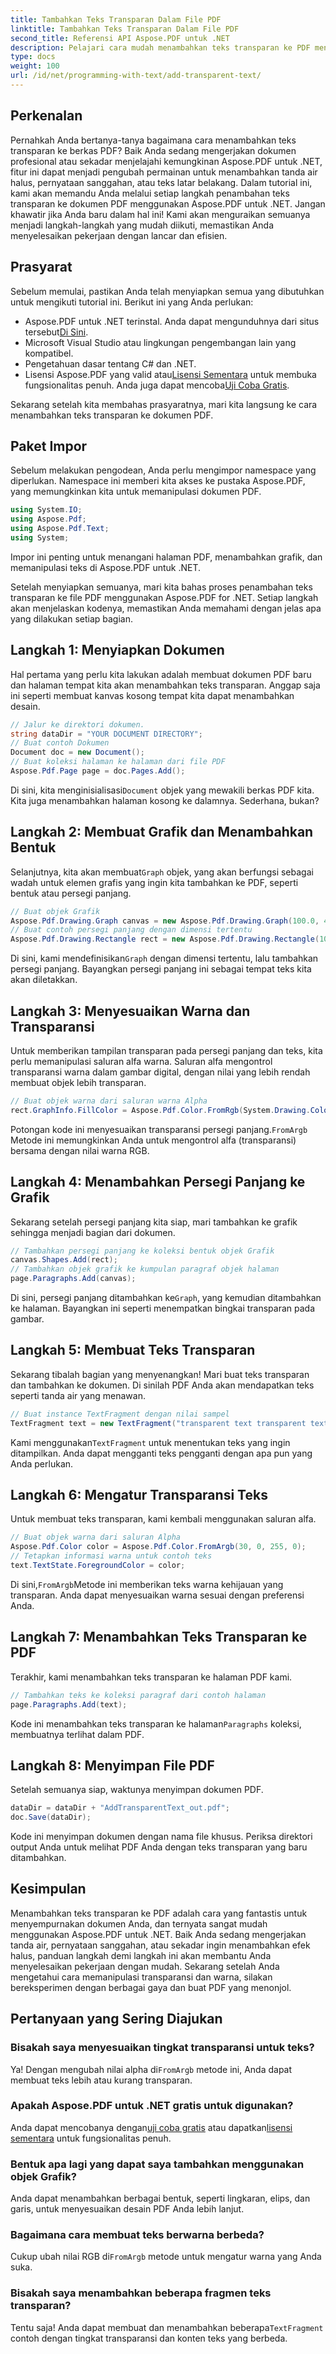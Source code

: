 ```yaml
---
title: Tambahkan Teks Transparan Dalam File PDF
linktitle: Tambahkan Teks Transparan Dalam File PDF
second_title: Referensi API Aspose.PDF untuk .NET
description: Pelajari cara mudah menambahkan teks transparan ke PDF menggunakan Aspose.PDF for .NET dengan panduan lengkap ini. Petunjuk langkah demi langkah untuk mencapai transparansi sempurna.
type: docs
weight: 100
url: /id/net/programming-with-text/add-transparent-text/
---
```

## Perkenalan

Pernahkah Anda bertanya-tanya bagaimana cara menambahkan teks transparan ke berkas PDF? Baik Anda sedang mengerjakan dokumen profesional atau sekadar menjelajahi kemungkinan Aspose.PDF untuk .NET, fitur ini dapat menjadi pengubah permainan untuk menambahkan tanda air halus, pernyataan sanggahan, atau teks latar belakang. Dalam tutorial ini, kami akan memandu Anda melalui setiap langkah penambahan teks transparan ke dokumen PDF menggunakan Aspose.PDF untuk .NET. Jangan khawatir jika Anda baru dalam hal ini! Kami akan menguraikan semuanya menjadi langkah-langkah yang mudah diikuti, memastikan Anda menyelesaikan pekerjaan dengan lancar dan efisien.

## Prasyarat

Sebelum memulai, pastikan Anda telah menyiapkan semua yang dibutuhkan untuk mengikuti tutorial ini. Berikut ini yang Anda perlukan:

-  Aspose.PDF untuk .NET terinstal. Anda dapat mengunduhnya dari situs tersebut[Di Sini](https://releases.aspose.com/pdf/net/).
- Microsoft Visual Studio atau lingkungan pengembangan lain yang kompatibel.
- Pengetahuan dasar tentang C# dan .NET.
-  Lisensi Aspose.PDF yang valid atau[Lisensi Sementara](https://purchase.aspose.com/temporary-license/) untuk membuka fungsionalitas penuh. Anda juga dapat mencoba[Uji Coba Gratis](https://releases.aspose.com/).

Sekarang setelah kita membahas prasyaratnya, mari kita langsung ke cara menambahkan teks transparan ke dokumen PDF.

## Paket Impor

Sebelum melakukan pengodean, Anda perlu mengimpor namespace yang diperlukan. Namespace ini memberi kita akses ke pustaka Aspose.PDF, yang memungkinkan kita untuk memanipulasi dokumen PDF.

```csharp
using System.IO;
using Aspose.Pdf;
using Aspose.Pdf.Text;
using System;
```

Impor ini penting untuk menangani halaman PDF, menambahkan grafik, dan memanipulasi teks di Aspose.PDF untuk .NET.

Setelah menyiapkan semuanya, mari kita bahas proses penambahan teks transparan ke file PDF menggunakan Aspose.PDF for .NET. Setiap langkah akan menjelaskan kodenya, memastikan Anda memahami dengan jelas apa yang dilakukan setiap bagian.

## Langkah 1: Menyiapkan Dokumen

Hal pertama yang perlu kita lakukan adalah membuat dokumen PDF baru dan halaman tempat kita akan menambahkan teks transparan. Anggap saja ini seperti membuat kanvas kosong tempat kita dapat menambahkan desain.

```csharp
// Jalur ke direktori dokumen.
string dataDir = "YOUR DOCUMENT DIRECTORY";
// Buat contoh Dokumen
Document doc = new Document();
// Buat koleksi halaman ke halaman dari file PDF
Aspose.Pdf.Page page = doc.Pages.Add();
```

 Di sini, kita menginisialisasi`Document` objek yang mewakili berkas PDF kita. Kita juga menambahkan halaman kosong ke dalamnya. Sederhana, bukan?

## Langkah 2: Membuat Grafik dan Menambahkan Bentuk

 Selanjutnya, kita akan membuat`Graph` objek, yang akan berfungsi sebagai wadah untuk elemen grafis yang ingin kita tambahkan ke PDF, seperti bentuk atau persegi panjang.

```csharp
// Buat objek Grafik
Aspose.Pdf.Drawing.Graph canvas = new Aspose.Pdf.Drawing.Graph(100.0, 400.0);
// Buat contoh persegi panjang dengan dimensi tertentu
Aspose.Pdf.Drawing.Rectangle rect = new Aspose.Pdf.Drawing.Rectangle(100, 100, 400, 400);
```

 Di sini, kami mendefinisikan`Graph` dengan dimensi tertentu, lalu tambahkan persegi panjang. Bayangkan persegi panjang ini sebagai tempat teks kita akan diletakkan.

## Langkah 3: Menyesuaikan Warna dan Transparansi

Untuk memberikan tampilan transparan pada persegi panjang dan teks, kita perlu memanipulasi saluran alfa warna. Saluran alfa mengontrol transparansi warna dalam gambar digital, dengan nilai yang lebih rendah membuat objek lebih transparan.

```csharp
// Buat objek warna dari saluran warna Alpha
rect.GraphInfo.FillColor = Aspose.Pdf.Color.FromRgb(System.Drawing.Color.FromArgb(128, System.Drawing.Color.FromArgb(12957183)));
```

 Potongan kode ini menyesuaikan transparansi persegi panjang.`FromArgb` Metode ini memungkinkan Anda untuk mengontrol alfa (transparansi) bersama dengan nilai warna RGB.

## Langkah 4: Menambahkan Persegi Panjang ke Grafik

Sekarang setelah persegi panjang kita siap, mari tambahkan ke grafik sehingga menjadi bagian dari dokumen.

```csharp
// Tambahkan persegi panjang ke koleksi bentuk objek Grafik
canvas.Shapes.Add(rect);
// Tambahkan objek grafik ke kumpulan paragraf objek halaman
page.Paragraphs.Add(canvas);
```

 Di sini, persegi panjang ditambahkan ke`Graph`, yang kemudian ditambahkan ke halaman. Bayangkan ini seperti menempatkan bingkai transparan pada gambar.

## Langkah 5: Membuat Teks Transparan

Sekarang tibalah bagian yang menyenangkan! Mari buat teks transparan dan tambahkan ke dokumen. Di sinilah PDF Anda akan mendapatkan teks seperti tanda air yang menawan.

```csharp
// Buat instance TextFragment dengan nilai sampel
TextFragment text = new TextFragment("transparent text transparent text transparent text...");
```

 Kami menggunakan`TextFragment` untuk menentukan teks yang ingin ditampilkan. Anda dapat mengganti teks pengganti dengan apa pun yang Anda perlukan.

## Langkah 6: Mengatur Transparansi Teks

Untuk membuat teks transparan, kami kembali menggunakan saluran alfa.

```csharp
// Buat objek warna dari saluran Alpha
Aspose.Pdf.Color color = Aspose.Pdf.Color.FromArgb(30, 0, 255, 0);
// Tetapkan informasi warna untuk contoh teks
text.TextState.ForegroundColor = color;
```

 Di sini,`FromArgb`Metode ini memberikan teks warna kehijauan yang transparan. Anda dapat menyesuaikan warna sesuai dengan preferensi Anda.

## Langkah 7: Menambahkan Teks Transparan ke PDF

Terakhir, kami menambahkan teks transparan ke halaman PDF kami.

```csharp
// Tambahkan teks ke koleksi paragraf dari contoh halaman
page.Paragraphs.Add(text);
```

 Kode ini menambahkan teks transparan ke halaman`Paragraphs` koleksi, membuatnya terlihat dalam PDF.

## Langkah 8: Menyimpan File PDF

Setelah semuanya siap, waktunya menyimpan dokumen PDF.

```csharp
dataDir = dataDir + "AddTransparentText_out.pdf";
doc.Save(dataDir);
```

Kode ini menyimpan dokumen dengan nama file khusus. Periksa direktori output Anda untuk melihat PDF Anda dengan teks transparan yang baru ditambahkan.

## Kesimpulan

Menambahkan teks transparan ke PDF adalah cara yang fantastis untuk menyempurnakan dokumen Anda, dan ternyata sangat mudah menggunakan Aspose.PDF untuk .NET. Baik Anda sedang mengerjakan tanda air, pernyataan sanggahan, atau sekadar ingin menambahkan efek halus, panduan langkah demi langkah ini akan membantu Anda menyelesaikan pekerjaan dengan mudah. Sekarang setelah Anda mengetahui cara memanipulasi transparansi dan warna, silakan bereksperimen dengan berbagai gaya dan buat PDF yang menonjol.

## Pertanyaan yang Sering Diajukan

### Bisakah saya menyesuaikan tingkat transparansi untuk teks?  
 Ya! Dengan mengubah nilai alpha di`FromArgb` metode ini, Anda dapat membuat teks lebih atau kurang transparan.

### Apakah Aspose.PDF untuk .NET gratis untuk digunakan?  
 Anda dapat mencobanya dengan[uji coba gratis](https://releases.aspose.com/) atau dapatkan[lisensi sementara](https://purchase.aspose.com/temporary-license/) untuk fungsionalitas penuh.

### Bentuk apa lagi yang dapat saya tambahkan menggunakan objek Grafik?  
Anda dapat menambahkan berbagai bentuk, seperti lingkaran, elips, dan garis, untuk menyesuaikan desain PDF Anda lebih lanjut.

### Bagaimana cara membuat teks berwarna berbeda?  
 Cukup ubah nilai RGB di`FromArgb` metode untuk mengatur warna yang Anda suka.

### Bisakah saya menambahkan beberapa fragmen teks transparan?  
Tentu saja! Anda dapat membuat dan menambahkan beberapa`TextFragment` contoh dengan tingkat transparansi dan konten teks yang berbeda.